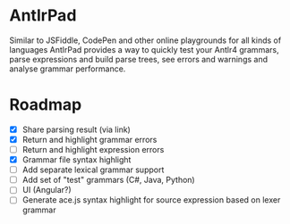 # AntlrPad

Similar to JSFiddle, CodePen and other online playgrounds for all kinds of languages AntlrPad provides a way to quickly
test your Antlr4 grammars, parse expressions and build parse trees, see errors and warnings and analyse grammar performance.

# Roadmap
- [x] Share parsing result (via link)
- [X] Return and highlight grammar errors
- [ ] Return and highlight expression errors
- [X] Grammar file syntax highlight
- [ ] Add separate lexical grammar support
- [ ] Add set of "test" grammars (C#, Java, Python)
- [ ] UI (Angular?)
- [ ] Generate ace.js syntax highlight for source expression based on lexer grammar
